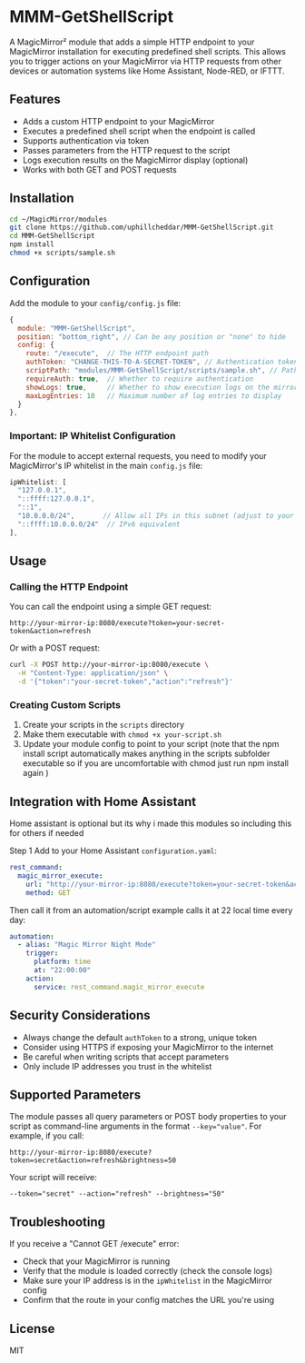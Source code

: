 # MMM-GetShellScript

A MagicMirror² module that adds a simple HTTP endpoint to your MagicMirror installation for executing predefined shell scripts. This allows you to trigger actions on your MagicMirror via HTTP requests from other devices or automation systems like Home Assistant, Node-RED, or IFTTT.

## Features

- Adds a custom HTTP endpoint to your MagicMirror
- Executes a predefined shell script when the endpoint is called
- Supports authentication via token
- Passes parameters from the HTTP request to the script
- Logs execution results on the MagicMirror display (optional)
- Works with both GET and POST requests

## Installation

```bash
cd ~/MagicMirror/modules
git clone https://github.com/uphillcheddar/MMM-GetShellScript.git
cd MMM-GetShellScript
npm install
chmod +x scripts/sample.sh
```

## Configuration

Add the module to your `config/config.js` file:

```javascript
{
  module: "MMM-GetShellScript",
  position: "bottom_right", // Can be any position or "none" to hide
  config: {
    route: "/execute",  // The HTTP endpoint path
    authToken: "CHANGE-THIS-TO-A-SECRET-TOKEN", // Authentication token
    scriptPath: "modules/MMM-GetShellScript/scripts/sample.sh", // Path to your script, if using default install this should work, just add/replace your script in the module's subfolder
    requireAuth: true,  // Whether to require authentication
    showLogs: true,     // Whether to show execution logs on the mirror
    maxLogEntries: 10   // Maximum number of log entries to display
  }
},
```

### Important: IP Whitelist Configuration

For the module to accept external requests, you need to modify your MagicMirror's IP whitelist in the main `config.js` file:

```javascript
ipWhitelist: [
  "127.0.0.1", 
  "::ffff:127.0.0.1", 
  "::1", 
  "10.0.0.0/24",       // Allow all IPs in this subnet (adjust to your network)
  "::ffff:10.0.0.0/24"  // IPv6 equivalent
],
```

## Usage

### Calling the HTTP Endpoint

You can call the endpoint using a simple GET request:

```
http://your-mirror-ip:8080/execute?token=your-secret-token&action=refresh
```

Or with a POST request:

```bash
curl -X POST http://your-mirror-ip:8080/execute \
  -H "Content-Type: application/json" \
  -d '{"token":"your-secret-token","action":"refresh"}'
```

### Creating Custom Scripts

1. Create your scripts in the `scripts` directory
2. Make them executable with `chmod +x your-script.sh`
3. Update your module config to point to your script
(note that the npm install script automatically makes anything in the scripts subfolder executable so if you are uncomfortable with chmod just run npm install again )

## Integration with Home Assistant 

Home assistant is optional but its why i made this modules so including this for others if needed 


Step 1
Add to your Home Assistant `configuration.yaml`:

```yaml
rest_command:
  magic_mirror_execute:
    url: "http://your-mirror-ip:8080/execute?token=your-secret-token&action=refresh"
    method: GET
```

Then call it from an automation/script example calls it at 22 local time every day:

```yaml
automation:
  - alias: "Magic Mirror Night Mode"
    trigger:
      platform: time
      at: "22:00:00"
    action:
      service: rest_command.magic_mirror_execute
```

## Security Considerations

- Always change the default `authToken` to a strong, unique token
- Consider using HTTPS if exposing your MagicMirror to the internet
- Be careful when writing scripts that accept parameters
- Only include IP addresses you trust in the whitelist

## Supported Parameters

The module passes all query parameters or POST body properties to your script as command-line arguments in the format `--key="value"`. For example, if you call:

```
http://your-mirror-ip:8080/execute?token=secret&action=refresh&brightness=50
```

Your script will receive:

```
--token="secret" --action="refresh" --brightness="50"
```

## Troubleshooting

If you receive a "Cannot GET /execute" error:
- Check that your MagicMirror is running
- Verify that the module is loaded correctly (check the console logs)
- Make sure your IP address is in the `ipWhitelist` in the MagicMirror config
- Confirm that the route in your config matches the URL you're using

## License

MIT
